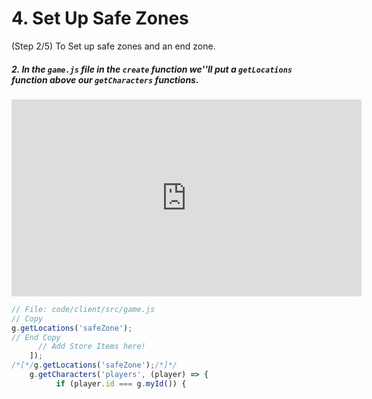 # 4. Set Up Safe Zones
(Step 2/5) To Set up safe zones and an end zone.

##### 2. In the `game.js` file in the `create` function we''ll put a  `getLocations` function **above** our `getCharacters` _functions_.

<iframe width="560" height="315" src="https://www.youtube.com/embed/Tkl6o1Z88P0" frameborder="0" allow="accelerometer; autoplay; clipboard-write; encrypted-media; gyroscope; picture-in-picture" allowfullscreen></iframe><br>

```javascript
// File: code/client/src/game.js
// Copy 
g.getLocations('safeZone');
// End Copy
      // Add Store Items here!
    ]);
/*[*/g.getLocations('safeZone');/*]*/
    g.getCharacters('players', (player) => {
          if (player.id === g.myId()) {
```